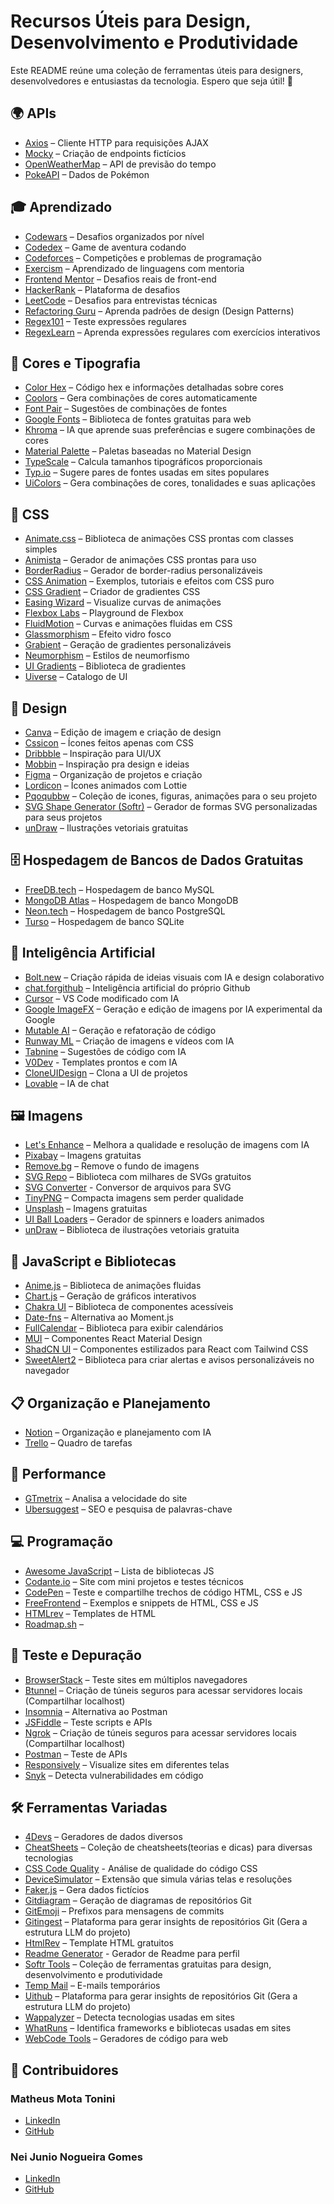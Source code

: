 # Recursos Úteis para Design, Desenvolvimento e Produtividade

Este README reúne uma coleção de ferramentas úteis para designers, desenvolvedores e entusiastas da tecnologia. Espero que seja útil! 🚀

## 🌍 APIs
- [Axios](https://axios-http.com) – Cliente HTTP para requisições AJAX
- [Mocky](https://mocky.io) – Criação de endpoints fictícios
- [OpenWeatherMap](https://openweathermap.org/api) – API de previsão do tempo
- [PokeAPI](https://pokeapi.co) – Dados de Pokémon

## 🎓 Aprendizado
- [Codewars](https://www.codewars.com) – Desafios organizados por nível
- [Codedex](https://www.codedex.io) – Game de aventura codando
- [Codeforces](https://codeforces.com) – Competições e problemas de programação
- [Exercism](https://exercism.org) – Aprendizado de linguagens com mentoria
- [Frontend Mentor](https://www.frontendmentor.io) – Desafios reais de front-end
- [HackerRank](https://www.hackerrank.com) – Plataforma de desafios
- [LeetCode](https://leetcode.com) – Desafios para entrevistas técnicas
- [Refactoring Guru](https://refactoring.guru) – Aprenda padrões de design (Design Patterns)
- [Regex101](https://regex101.com) – Teste expressões regulares
- [RegexLearn](https://regexlearn.com) – Aprenda expressões regulares com exercícios interativos


## 🎨 Cores e Tipografia
- [Color Hex](https://color-hex.com) – Código hex e informações detalhadas sobre cores
- [Coolors](https://coolors.co) – Gera combinações de cores automaticamente
- [Font Pair](https://fontpair.co) – Sugestões de combinações de fontes
- [Google Fonts](https://fonts.google.com) – Biblioteca de fontes gratuitas para web
- [Khroma](https://khroma.co) – IA que aprende suas preferências e sugere combinações de cores
- [Material Palette](https://materialpalette.com) – Paletas baseadas no Material Design
- [TypeScale](https://typescale.com) – Calcula tamanhos tipográficos proporcionais
- [Typ.io](https://typ.io) – Sugere pares de fontes usadas em sites populares
- [UiColors](https://uicolors.app/generate/) – Gera combinações de cores, tonalidades e suas aplicações


## 🎨 CSS
- [Animate.css](https://animate.style) – Biblioteca de animações CSS prontas com classes simples
- [Animista](https://animista.net) – Gerador de animações CSS prontas para uso
- [BorderRadius](https://9elements.github.io/fancy-border-radius/) – Gerador de border-radius personalizáveis
- [CSS Animation](https://cssanimation.io) – Exemplos, tutoriais e efeitos com CSS puro
- [CSS Gradient](https://cssgradient.io) – Criador de gradientes CSS
- [Easing Wizard](https://easings.net) – Visualize curvas de animações
- [Flexbox Labs](https://the-echoplex.net/flexyboxes/) – Playground de Flexbox
- [FluidMotion](https://fluidmotion.dev) – Curvas e animações fluidas em CSS
- [Glassmorphism](https://glassmorphism.com) – Efeito vidro fosco
- [Grabient](https://grabient.com) – Geração de gradientes personalizáveis
- [Neumorphism](https://neumorphism.io) – Estilos de neumorfismo
- [UI Gradients](https://uigradients.com) – Biblioteca de gradientes
- [Uiverse](https://uiverse.io) – Catalogo de UI


## 🎨 Design
- [Canva](https://www.canva.com) – Edição de imagem e criação de design
- [Cssicon](https://cssicon.space) – Ícones feitos apenas com CSS
- [Dribbble](https://dribbble.com) – Inspiração para UI/UX
- [Mobbin](https://mobbin.com) – Inspiração pra design e ideias
- [Figma](https://www.figma.com) – Organização de projetos e criação
- [Lordicon](https://lordicon.com) – Ícones animados com Lottie
- [Pqoqubbw](icons.pqoqubbw.dev) – Coleção de icones, figuras, animações para o seu projeto
- [SVG Shape Generator (Softr)](https://www.softr.io/tools/svg-shape-generator) – Gerador de formas SVG personalizadas para seus projetos
- [unDraw](https://undraw.co) – Ilustrações vetoriais gratuitas


## 🗄️ Hospedagem de Bancos de Dados Gratuitas
- [FreeDB.tech](https://freedb.tech) – Hospedagem de banco MySQL
- [MongoDB Atlas](https://www.mongodb.com/cloud/atlas) – Hospedagem de banco MongoDB
- [Neon.tech](https://neon.tech) – Hospedagem de banco PostgreSQL
- [Turso](https://turso.tech) – Hospedagem de banco SQLite


## 🤖 Inteligência Artificial
- [Bolt.new](https://bolt.new) – Criação rápida de ideias visuais com IA e design colaborativo
- [chat.forgithub](https://chat.forgithub.com) – Inteligência artificial do próprio Github
- [Cursor](https://cursor.sh) – VS Code modificado com IA
- [Google ImageFX](https://labs.google/fx/pt/tools/image-fx) – Geração e edição de imagens por IA experimental da Google
- [Mutable AI](https://mutable.ai) – Geração e refatoração de código
- [Runway ML](https://runwayml.com) – Criação de imagens e vídeos com IA
- [Tabnine](https://www.tabnine.com) – Sugestões de código com IA
- [V0Dev](https://v0.dev) - Templates prontos e com IA
- [CloneUIDesign](https://clone-ui.design) – Clona a UI de projetos
- [Lovable](https://lovable.dev) – IA de chat


## 🖼️ Imagens
- [Let's Enhance](https://letsenhance.io) – Melhora a qualidade e resolução de imagens com IA
- [Pixabay](https://pixabay.com) – Imagens gratuitas
- [Remove.bg](https://remove.bg) – Remove o fundo de imagens
- [SVG Repo](https://svgrepo.com) – Biblioteca com milhares de SVGs gratuitos
- [SVG Converter](https://svg-converter.com) - Conversor de arquivos para SVG
- [TinyPNG](https://tinypng.com) – Compacta imagens sem perder qualidade
- [Unsplash](https://unsplash.com) – Imagens gratuitas
- [UI Ball Loaders](https://uiball.com/ldrs/) – Gerador de spinners e loaders animados
- [unDraw](https://undraw.co) – Biblioteca de ilustrações vetoriais gratuita


## 📜 JavaScript e Bibliotecas
- [Anime.js](https://animejs.com) – Biblioteca de animações fluidas
- [Chart.js](https://chartjs.org) – Geração de gráficos interativos
- [Chakra UI](https://chakra-ui.com) – Biblioteca de componentes acessíveis
- [Date-fns](https://date-fns.org) – Alternativa ao Moment.js
- [FullCalendar](https://fullcalendar.io) – Biblioteca para exibir calendários
- [MUI](https://mui.com) – Componentes React Material Design
- [ShadCN UI](https://ui.shadcn.com) – Componentes estilizados para React com Tailwind CSS
- [SweetAlert2](https://sweetalert2.github.io/#) – Biblioteca para criar alertas e avisos personalizáveis no navegador


## 📋 Organização e Planejamento
- [Notion](https://www.notion.so) – Organização e planejamento com IA
- [Trello](https://trello.com) – Quadro de tarefas


## 🚀 Performance
- [GTmetrix](https://gtmetrix.com) – Analisa a velocidade do site
- [Ubersuggest](https://ubersuggest.com) – SEO e pesquisa de palavras-chave


## 💻 Programação
- [Awesome JavaScript](https://github.com/sorrycc/awesome-javascript) – Lista de bibliotecas JS
- [Codante.io](https://codante.io) – Site com mini projetos e testes técnicos
- [CodePen](https://codepen.io) – Teste e compartilhe trechos de código HTML, CSS e JS
- [FreeFrontend](https://freefrontend.com) – Exemplos e snippets de HTML, CSS e JS
- [HTMLrev](https://htmlrev.com) – Templates de HTML
- [Roadmap.sh](https://roadmap.sh) –


## 🔎 Teste e Depuração
- [BrowserStack](https://www.browserstack.com) – Teste sites em múltiplos navegadores
- [Btunnel](https://btunnel.in) – Criação de túneis seguros para acessar servidores locais (Compartilhar localhost)
- [Insomnia](https://insomnia.rest) – Alternativa ao Postman
- [JSFiddle](https://jsfiddle.net) – Teste scripts e APIs
- [Ngrok](https://ngrok.com) – Criação de túneis seguros para acessar servidores locais (Compartilhar localhost)
- [Postman](https://www.postman.com) – Teste de APIs
- [Responsively](https://responsively.app) – Visualize sites em diferentes telas
- [Snyk](https://snyk.io) – Detecta vulnerabilidades em código


## 🛠️ Ferramentas Variadas
- [4Devs](https://www.4devs.com.br) – Geradores de dados diversos
- [CheatSheets](https://cheatsheets.zip) – Coleção de cheatsheets(teorias e dicas) para diversas tecnologias
- [CSS Code Quality](https://www.projectwallace.com/css-code-quality) - Análise de qualidade do código CSS
- [DeviceSimulator](https://device-simulator.vercel.app) – Extensão que simula várias telas e resoluções
- [Faker.js](https://fakerjs.dev) – Gera dados fictícios
- [Gitdiagram](https://gitdiagram.com) – Geração de diagramas de repositórios Git
- [GitEmoji](https://gitmoji.dev) – Prefixos para mensagens de commits
- [Gitingest](https://gitingest.com) – Plataforma para gerar insights de repositórios Git (Gera a estrutura LLM do projeto)
- [HtmlRev](https://htmlrev.com) – Template HTML gratuitos
- [Readme Generator](https://profile-readme-generator.com) - Gerador de Readme para perfil
- [Softr Tools](https://www.softr.io/tools) – Coleção de ferramentas gratuitas para design, desenvolvimento e produtividade
- [Temp Mail](https://temp-mail.org) – E-mails temporários
- [Uithub](https://uithub.com)  – Plataforma para gerar insights de repositórios Git (Gera a estrutura LLM do projeto)
- [Wappalyzer](https://www.wappalyzer.com) – Detecta tecnologias usadas em sites
- [WhatRuns](https://www.whatruns.com) – Identifica frameworks e bibliotecas usadas em sites
- [WebCode Tools](https://webcode.tools) – Geradores de código para web


## 👥 Contribuidores

### Matheus Mota Tonini
- [LinkedIn](https://www.linkedin.com/in/matheusmotatonini/)
- [GitHub](https://github.com/motaxyz)

### Nei Junio Nogueira Gomes
- [LinkedIn](https://www.linkedin.com/in/nei-junio-nogueira-gomes/)
- [GitHub](https://github.com/NeiJunio)



